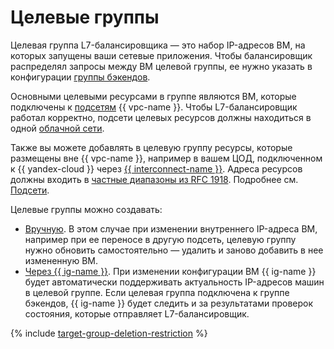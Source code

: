 # Целевые группы

Целевая группа L7-балансировщика — это набор IP-адресов ВМ, на которых запущены ваши сетевые приложения. Чтобы балансировщик распределял запросы между ВМ целевой группы, ее нужно указать в конфигурации [группы бэкендов](backend-group.md).

Основными целевыми ресурсами в группе являются ВМ, которые подключены к [подсетям](../../vpc/concepts/network.md#subnet) {{ vpc-name }}. Чтобы L7-балансировщик работал корректно, подсети целевых ресурсов должны находиться в одной [облачной сети](../../vpc/concepts/network.md#network).

Также вы можете добавлять в целевую группу ресурсы, которые размещены вне {{ vpc-name }}, например в вашем ЦОД, подключенном к {{ yandex-cloud }} через [{{ interconnect-name }}](../../interconnect/index.yaml). Адреса ресурсов должны входить в [частные диапазоны из RFC 1918](https://datatracker.ietf.org/doc/html/rfc1918#section-3). Подробнее см. [Подсети](../../vpc/concepts/network.md#subnet).


Целевые группы можно создавать:

* [Вручную](../operations/target-group-create.md). В этом случае при изменении внутреннего IP-адреса ВМ, например при ее переносе в другую подсеть, целевую группу нужно обновить самостоятельно — удалить и заново добавить в нее измененную ВМ.
* [Через {{ ig-name }}](../../compute/operations/instance-groups/create-with-load-balancer.md). При изменении конфигурации ВМ {{ ig-name }} будет автоматически поддерживать актуальность IP-адресов машин в целевой группе. Если целевая группа подключена к группе бэкендов, {{ ig-name }} будет следить и за результатами проверок состояния, которые отправляет L7-балансировщик.

{% include [target-group-deletion-restriction](../../_includes/application-load-balancer/target-group-deletion-restriction.md) %}